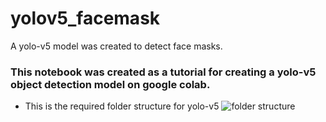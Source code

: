 # yolov5_facemask
A yolo-v5 model was created to detect face masks.

### This notebook was created as a tutorial for creating a yolo-v5 object detection model on google colab.





- This is the required folder structure for yolo-v5
![folder structure](https://user-images.githubusercontent.com/50037927/138553228-201da3c7-dac7-42cd-995f-3e4bf1a80d26.png)
